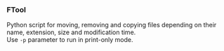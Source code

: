 ### FTool

Python script for moving, removing and copying files depending on their name, extension, size and modification time.<br/>
Use `-p` parameter to run in print-only mode.
